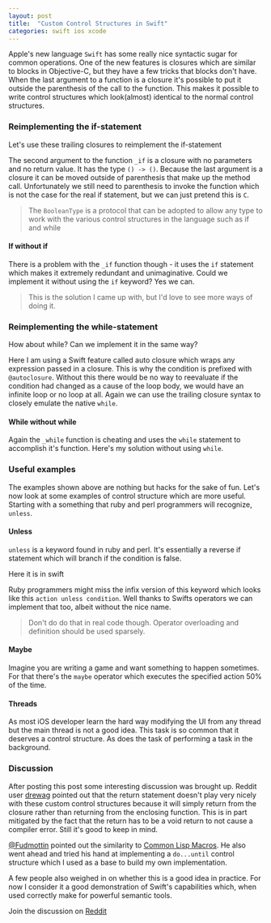 ```yaml
---
layout: post
title:  "Custom Control Structures in Swift"
categories: swift ios xcode
---
```

Apple's new language `Swift` has some really nice syntactic sugar for common operations. One of the new features is closures which are similar to blocks in Objective-C, but they have a few tricks that blocks don't have. When the last argument to a function is a closure it's possible to put it outside the parenthesis of the call to the function. This makes it possible to write control structures which look(almost) identical to the normal control structures.

### Reimplementing the if-statement
Let's use these trailing closures to reimplement the if-statement
<script src="https://gist.github.com/k0nserv/0daa2c8c27d1239c97be.js"></script>
The second argument to the function `_if` is a closure with no parameters and no return value. It has the type `() -> ()`. Because the last argument is a closure it can be moved outside of parenthesis that make up the method call. Unfortunately we still need to parenthesis to invoke the function which is not the case for the real if statement, but we can just pretend this is `C`.

> The `BooleanType` is a protocol that can be adopted to allow any type to work with the various control structures in the language such as if and while

#### If without if
There is a problem with the `_if` function though - it uses the `if` statement which makes it extremely redundant and unimaginative. Could we implement it without using the `if` keyword? Yes we can.
<script src="https://gist.github.com/k0nserv/b24f66cfac4c4b082793.js"></script>

> This is the solution I came up with, but I'd love to see more ways of doing it.

### Reimplementing the while-statement

How about while? Can we implement it in the same way?
<script src="https://gist.github.com/k0nserv/d62c248ad2e8c0173297.js"></script>
Here I am using a Swift feature called auto closure which wraps any expression passed in a closure. This is why the condition is prefixed with `@autoclosure`. Without this there would be no way to reevaluate if the condition had changed as a cause of the loop body, we would have an infinite loop or no loop at all. Again we can use the trailing closure syntax to closely emulate the native `while`.

#### While without while
Again the `_while` function is cheating and uses the `while` statement to accomplish it's function. Here's my solution without using `while`.
<script src="https://gist.github.com/k0nserv/920e2a35be9e41cd7d26.js"></script>

### Useful examples

The examples shown above are nothing but hacks for the sake of fun. Let's now look at some examples of control structure which are more useful. Starting with a something that ruby and perl programmers will recognize, `unless`.

#### Unless

`unless` is a keyword found in ruby and perl. It's essentially a reverse if statement which will branch if the condition is false.

Here it is in swift
<script src="https://gist.github.com/k0nserv/7a475a2812b48dbf4485.js"></script>
Ruby programmers might miss the infix version of this keyword which looks like this `action unless condition`. Well thanks to Swifts operators we can implement that too, albeit without the nice name.
<script src="https://gist.github.com/k0nserv/633bcc3ea2ff0ee4bc2d.js"></script>

>  Don't do do that in real code though. Operator overloading and definition should be used sparsely.

#### Maybe

Imagine you are writing a game and want something to happen sometimes. For that there's the `maybe` operator which executes the specified action 50% of the time.

<script src="https://gist.github.com/k0nserv/94d5645d806cd9873ab5.js"></script>

#### Threads

As most iOS developer learn the hard way modifying the UI from any thread but the main thread is not a good idea. This task is so common that it deserves a control structure. As does the task of performing a task in the background.

<script src="https://gist.github.com/k0nserv/30ed0869da1e2d060872.js"></script>

### Discussion

After posting this post some interesting discussion was brought up. Reddit user [drewag](http://www.reddit.com/user/drewag) pointed out that the return statement doesn't play very nicely with these custom control structures because it will simply return from the closure rather than returning from the enclosing function. This is in part mitigated by the fact that the return has to be a void return to not cause a compiler error. Still it's good to keep in mind.

[@Fudmottin](https://twitter.com/Fudmottin) pointed out the similarity to [Common Lisp Macros](http://cl-cookbook.sourceforge.net/macros.html). He also went ahead and tried his hand at implementing a `do...until` control structure which I used as a base to build my own implementation.

<script src="https://gist.github.com/k0nserv/38a91a37eb0962f05be2.js"></script>

A few people also weighed in on whether this is a good idea in practice. For now I consider it a good demonstration of Swift's capabilities which, when used correctly make for powerful semantic tools.


Join the discussion on [Reddit](http://www.reddit.com/r/swift/comments/2e0s41/custom_control_structures_in_swift/)